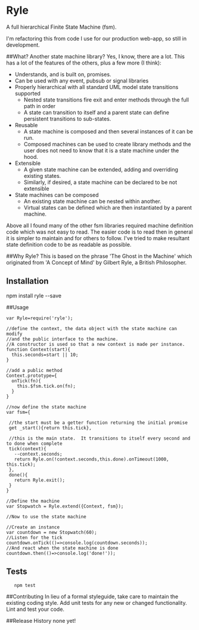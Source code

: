 Ryle
====
A full hierarchical Finite State Machine (fsm).

I'm refactoring this from code I use for our production web-app, so still in development.

##What?  Another state machine library?
Yes, I know, there are a lot.  This has a lot of the features of the others, plus a few more (I think):
- Understands, and is built on, promises.
- Can be used with any event, pubsub or signal libraries
- Properly hierarchical with all standard UML model state transitions supported
  - Nested state transitions fire exit and enter methods through the full path in order
  - A state can transition to itself and a parent state can define persistent transitions to sub-states.
- Reusable
  - A state machine is composed and then several instances of it can be run.
  - Composed machines can be used to create library methods and the user does not need to know that it is a state machine under the hood.
- Extensible
  - A given state machine can be extended, adding and overriding existing states.
  - Similarly, if desired, a state machine can be declared to be not extensible
- State machines can be composed
  - An existing state machine can be nested within another.
  - Virtual states can be defined which are then instantiated by a parent machine.

Above all I found many of the other fsm libraries required machine definition code which was not easy to read.
The easier code is to read then in general it is simpler to maintain and for others to follow.  I've tried to make resultant state definition code to be as readable as possible.

##Why Ryle?
This is based on the phrase 'The Ghost in the Machine' which originated from 'A Concept of Mind' by Gilbert Ryle, a British Philosopher.   
## Installation
  npm install ryle --save

##Usage
  
 ```
 var Ryle=require('ryle');
 
 //define the context, the data object with the state machine can modify 
 //and the public interface to the machine.
 //A constructor is used so that a new context is made per instance. 
 function Context(start){
   this.seconds=start || 10;
 }
 
 //add a public method
 Context.prototype={
   onTick(fn){
     this.$fsm.tick.on(fn);
   }
 }
 
 //now define the state machine
 var fsm={
 
  //the start must be a getter function returning the initial promise
  get _start(){return this.tick},
  
  //this is the main state.  It transitions to itself every second and to done when complete
  tick(context){
    --context.seconds;
    return Ryle.on(!context.seconds,this.done).onTimeout(1000, this.tick);
  },
  done(){
    return Ryle.exit();
  }
 }
 
 //Define the machine
 var Stopwatch = Ryle.extend({Context, fsm});
 
 //Now to use the state machine
 
 //Create an instance
 var countdown = new Stopwatch(60);
 //Listen for the tick
 countdown.onTick(()=>console.log(countdown.seconds));
 //And react when the state machine is done
 countdown.then(()=>console.log('done!'));
 
 ```  
 
 ## Tests
 
```
   npm test
```
 ##Contributing
 In lieu of a formal styleguide, take care to maintain the existing coding style.
 Add unit tests for any new or changed functionality. Lint and test your code.

##Release History
none yet!
